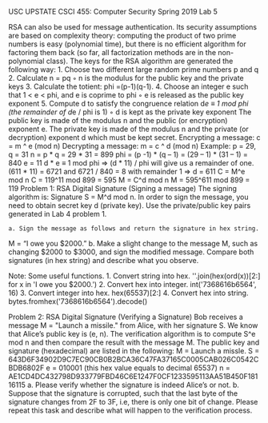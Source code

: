 USC UPSTATE
CSCI 455: Computer Security
Spring 2019
Lab 5


RSA can also be used for message authentication. Its security assumptions are based on complexity theory: computing the product of two prime numbers is easy (polynomial time), but there is no efficient algorithm for factoring them back (so far, all factorization methods are in the non-polynomial class).
The keys for the RSA algorithm are generated the following way:
    1. Choose two different large random prime numbers p and q
    2. Calculate n = pq
        ◦ n is the modulus for the public key and the private keys
    3. Calculate the totient: phi =(p-1)(q-1).
    4. Choose an integer e such that 1 < e < phi, and e is coprime to phi
        ◦ e is released as the public key exponent
    5. Compute d to satisfy the congruence relation d*e ≡ 1 mod phi (the remainder of d*e / phi is 1)
        ◦ d is kept as the private key exponent
The public key is made of the modulus n and the public (or encryption) exponent e.
The private key is made of the modulus n and the private (or decryption) exponent d which must be kept secret.
Encrypting a message: c = m ^ e (mod n)
Decrypting a message: m = c ^ d (mod n)
Example:
p = 29, q = 31
n = p * q = 29 * 31 = 899
phi = (p -1) * (q – 1) = (29 – 1) * (31 – 1) = 840
e = 11
d * e ≡ 1 mod phi => (d * 11) / phi will give us a remainder of one.
(611 * 11) = 6721 and 6721 / 840 = 8 with remainder 1 => d = 611
C = M^e mod n
C = 119^11 mod 899 = 595
M = C^d mod n
M = 595^611 mod 899 = 119
Problem 1: RSA Digital Signature (Signing a message)
The signing algorithm is: Signature  S = M^d mod n.
In order to sign the message, you need to obtain secret key d (private key). Use the private/public key pairs generated in Lab 4 problem 1. 

    a. Sign the message as follows and return the signature in hex string.
M = “I owe you $2000.”
    b. Make a slight change to the message M, such as changing $2000 to $3000, and sign the modified message. Compare both signatures (in hex string) and describe what you observe.

Note: Some useful functions.
    1. Convert string into hex. ''.join(hex(ord(x))[2:] for x in 'I owe you $2000.')
    2. Convert hex into integer. int('7368616b6564', 16)
    3. Convert integer into hex. hex(65537)[2:]
    4. Convert hex into string. bytes.fromhex('7368616b6564').decode() 





Problem 2: RSA Digital Signature (Verifying a Signature)
Bob receives a message M = "Launch a missile." from Alice, with her signature S. We know that Alice’s public key is (e, n). The verification algorithm is to compute S^e mod n and then compare the result with the message M. The public key and signature (hexadecimal) are listed in the following:
M = Launch a missle. 
S = 643D6F34902D9C7EC90CB0B2BCA36C47FA37165C0005CAB026C0542CBDB6802F
e = 010001 (this hex value equals to decimal 65537) 
n = AE1CD4DC432798D933779FBD46C6E1247F0CF1233595113AA51B450F18116115
    a. Please verify whether the signature is indeed Alice’s or not.
    b. Suppose that the signature is corrupted, such that the last byte of the signature changes from 2F to 3F, i.e, there is only one bit of change. Please repeat this task and describe what will happen to the verification process.





